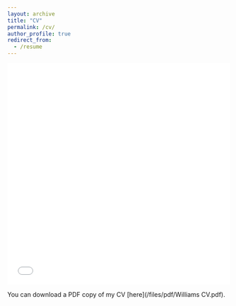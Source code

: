 ```yaml
---
layout: archive
title: "CV"
permalink: /cv/
author_profile: true
redirect_from:
  - /resume
---
```


<iframe src="/files/pdf/CV_wangyi.pdf" width="100%" height="500" frameborder="no" border="0" marginwidth="0" marginheight="0"></iframe>

You can download a PDF copy of my CV [here](/files/pdf/Williams CV.pdf).

